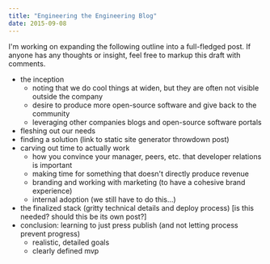 ```yaml
---
title: "Engineering the Engineering Blog"
date: 2015-09-08
---
```


I'm working on expanding the following outline into a full-fledged post. If anyone has any thoughts or insight, feel free to markup this draft with comments.

* the inception
	* noting that we do cool things at widen, but they are often not visible outside the company
	* desire to produce more open-source software and give back to the community
	* leveraging other companies blogs and open-source software portals
* fleshing out our needs
* finding a solution (link to static site generator throwdown post)
* carving out time to actually work
	* how you convince your manager, peers, etc. that developer relations is important
	* making time for something that doesn't directly produce revenue
	* branding and working with marketing (to have a cohesive brand experience)
	* internal adoption (we still have to do this...)
* the finalized stack (gritty technical details and deploy process) [is this needed? should this be its own post?]
* conclusion: learning to just press publish (and not letting process prevent progress)
	* realistic, detailed goals
	* clearly defined mvp
